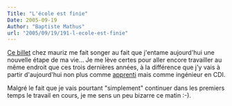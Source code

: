 ```yaml
---
Title: "L'école est finie"
Date: 2005-09-19
Author: "Baptiste Mathus"
url: "2005/09/19/191-l-ecole-est-finie"
---
```




[Ce billet](http://svay.com/blog/index/2005/09/19/315-c-est-la-rentree)
chez mauriz me fait songer au fait que j'entame aujourd'hui une nouvelle
étape de ma vie... Je me lève certes pour aller encore travailler au
même endroit que ces trois dernières années, à la différence que j'y
vais à partir d'aujourd'hui non plus comme
[apprenti](http://www.avenir.asso.fr/ "le site de promotion de ma filière au sein de l'école Ingénieurs 2000")
mais comme ingénieur en CDI.

Malgré le fait que je vais pourtant "simplement" continuer dans les
premiers temps le travail en cours, je me sens un peu bizarre ce
matin :-).

